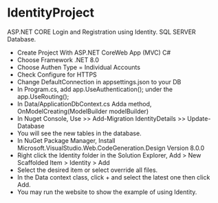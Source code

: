 # IdentityProject
ASP.NET CORE Login and Registration using Identity. SQL SERVER Database.

- Create Project With ASP.NET CoreWeb App (MVC) C#
- Choose Framework .NET 8.0
- Choose Authen Type = Individual Accounts
- Check Configure for HTTPS
- Change DefaultConnection in appsettings.json to your DB
-  In Program.cs, add app.UseAuthentication(); under the app.UseRouting();
- In Data/ApplicationDbContext.cs Adda method, OnModelCreating(ModelBuilder modelBuilder)
- In Nuget Console, Use 
      >> Add-Migration IdentityDetails
      >> Update-Database
- You will see the new tables in the database.
- In NuGet Package Manager, Install Microsoft.VisualStudio.Web.CodeGeneration.Design Version 8.0.0
- Right click the Identity folder in the Solution Explorer, Add > New Scaffolded Item > Identity > Add
- Select the desired item or select override all files.
- In the Data context class, click + and select the latest one then click Add.
- You may run the website to show the example of using Identity.